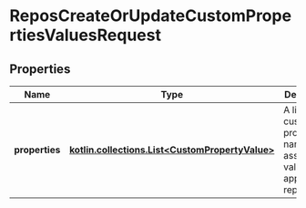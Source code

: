 
# ReposCreateOrUpdateCustomPropertiesValuesRequest

## Properties
Name | Type | Description | Notes
------------ | ------------- | ------------- | -------------
**properties** | [**kotlin.collections.List&lt;CustomPropertyValue&gt;**](CustomPropertyValue.md) | A list of custom property names and associated values to apply to the repositories. | 



